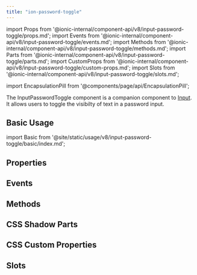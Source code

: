 ```yaml
---
title: "ion-password-toggle"
---
```

import Props from '@ionic-internal/component-api/v8/input-password-toggle/props.md';
import Events from '@ionic-internal/component-api/v8/input-password-toggle/events.md';
import Methods from '@ionic-internal/component-api/v8/input-password-toggle/methods.md';
import Parts from '@ionic-internal/component-api/v8/input-password-toggle/parts.md';
import CustomProps from '@ionic-internal/component-api/v8/input-password-toggle/custom-props.md';
import Slots from '@ionic-internal/component-api/v8/input-password-toggle/slots.md';

<head>
  <title>ion-input-password-toggle: Toggle the visibility of a password in Input</title>
  <meta name="description" content="ion-input-password-toggle is a companion component to ion-input. It allows users to toggle the visibilty of text in a password input." />
</head>

import EncapsulationPill from '@components/page/api/EncapsulationPill';

<EncapsulationPill type="shadow" />


The InputPasswordToggle component is a companion component to [Input](./input). It allows users to toggle the visibilty of text in a password input.


## Basic Usage

import Basic from '@site/static/usage/v8/input-password-toggle/basic/index.md';

<Basic />

## Properties
<Props />

## Events
<Events />

## Methods
<Methods />

## CSS Shadow Parts
<Parts />

## CSS Custom Properties
<CustomProps />

## Slots
<Slots />
